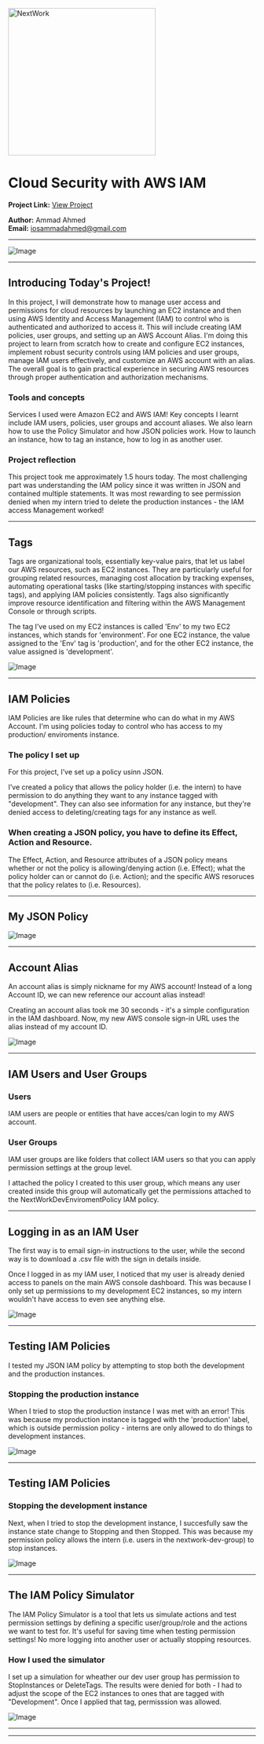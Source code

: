 <img src="https://cdn.prod.website-files.com/677c400686e724409a5a7409/6790ad949cf622dc8dcd9fe4_nextwork-logo-leather.svg" alt="NextWork" width="300" />

# Cloud Security with AWS IAM

**Project Link:** [View Project](http://learn.nextwork.org/projects/aws-security-iam)

**Author:** Ammad Ahmed  
**Email:** iosammadahmed@gmail.com

---

![Image](http://learn.nextwork.org/inspired_gold_shy_gazelle/uploads/aws-security-iam_1c864649)

---

## Introducing Today's Project!

In this project, I will demonstrate how to manage user access and permissions for cloud resources by launching an EC2 instance and then using AWS Identity and Access Management (IAM) to control who is authenticated and authorized to access it. This will include creating IAM policies, user groups, and setting up an AWS Account Alias. I'm doing this project to learn from scratch how to create and configure EC2 instances, implement robust security controls using IAM policies and user groups, manage IAM users effectively, and customize an AWS account with an alias. The overall goal is to gain practical experience in securing AWS resources through proper authentication and authorization mechanisms.

### Tools and concepts

Services I used were Amazon EC2 and AWS IAM! Key concepts I learnt include IAM users, policies, user groups and account aliases. We also learn how to use the Policy Simulator and how JSON policies work. How to launch an instance, how to tag an instance, how to log in as another user.

### Project reflection

This project took me approximately 1.5 hours today. The most challenging part was understanding the IAM policy since it was written in JSON and contained multiple statements. It was most rewarding to see permission denied when my intern tried to delete the production instances - the IAM access Management worked!

---

## Tags

Tags are organizational tools, essentially key-value pairs, that let us label our AWS resources, such as EC2 instances. They are particularly useful for grouping related resources, managing cost allocation by tracking expenses, automating operational tasks (like starting/stopping instances with specific tags), and applying IAM policies consistently. Tags also significantly improve resource identification and filtering within the AWS Management Console or through scripts.

The tag I’ve used on my EC2 instances is called 'Env' to my two EC2 instances, which stands for 'environment'. For one EC2 instance, the value assigned to the 'Env' tag is 'production', and for the other EC2 instance, the value assigned is 'development'.

![Image](http://learn.nextwork.org/inspired_gold_shy_gazelle/uploads/aws-security-iam_2e0e5a5d)

---

## IAM Policies

IAM Policies are like rules that determine who can do what in my AWS Account. I'm using policies today to control who has access to my production/ enviroments instance.

### The policy I set up

For this project, I’ve set up a policy usinn JSON.

I’ve created a policy that allows the policy holder (i.e. the intern) to have permission to do anything they want to any instance tagged with "development". They can also see information for any instance, but they're denied access to deleting/creating  tags for any instance as well.

### When creating a JSON policy, you have to define its Effect, Action and Resource.

The Effect, Action, and Resource attributes of a JSON policy means whether or not the policy is allowing/denying action (i.e. Effect); what the policy holder can or cannot do (i.e. Action); and the specific AWS resoruces that the policy relates to (i.e. Resources).

---

## My JSON Policy

![Image](http://learn.nextwork.org/inspired_gold_shy_gazelle/uploads/aws-security-iam_1c864649)

---

## Account Alias

An account alias is simply nickname for my AWS account! Instead of a long Account ID, we can new reference our account alias instead!

Creating an account alias took me 30 seconds - it's a simple configuration in the IAM dashboard. Now, my new AWS console sign-in URL uses the alias instead of my account ID.

![Image](http://learn.nextwork.org/inspired_gold_shy_gazelle/uploads/aws-security-iam_0eb4439b)

---

## IAM Users and User Groups

### Users

IAM users are people or entities that have acces/can login to my AWS account. 

### User Groups

IAM user groups are like folders that collect IAM users so that you can apply permission settings at the group level.

I attached the policy I created to this user group, which means any user created inside this group will automatically get the permissions attached to the NextWorkDevEnviromentPolicy IAM policy.

---

## Logging in as an IAM User

The first way is to email sign-in instructions to the user, while the second way is to download a .csv file with the sign in details inside.

Once I logged in as my IAM user, I noticed that my user is already denied access to panels on the main AWS console dashboard. This was because I only set up permissions to my development EC2 instances, so my intern wouldn't have access to even see anything else.

![Image](http://learn.nextwork.org/inspired_gold_shy_gazelle/uploads/aws-security-iam_6f2ab446)

---

## Testing IAM Policies

I tested my JSON IAM policy by attempting to stop both the development and the production instances.

### Stopping the production instance

When I tried to stop the production instance I was met with an error! This was because my production instance is tagged with the 'production' label, which is outside permission policy - interns are only allowed to do things to development instances.

![Image](http://learn.nextwork.org/inspired_gold_shy_gazelle/uploads/aws-security-iam_0e7a9d6a)

---

## Testing IAM Policies

### Stopping the development instance

Next, when I tried to stop the development instance, I succesfully saw the instance state change to Stopping and then Stopped. This was because my permission policy allows the intern (i.e. users in the nextwork-dev-group) to stop instances.

![Image](http://learn.nextwork.org/inspired_gold_shy_gazelle/uploads/aws-security-iam_1811801c)

---

## The IAM Policy Simulator

The IAM Policy Simulator is a tool that lets us simulate actions and test permission settings by defining a specific user/group/role and the actions we want to test for. It's useful for saving time when testing permission settings! No more logging into another user or actually stopping resources.

### How I used the simulator

I set up a simulation for wheather our dev user group has permission to StopInstances or DeleteTags. The results were denied for both - I had to adjust the scope of the EC2 instances to ones that are tagged with "Development". Once I applied that tag, permisssion was allowed.  

![Image](http://learn.nextwork.org/inspired_gold_shy_gazelle/uploads/aws-security-iam_069d8a621)

---

---
